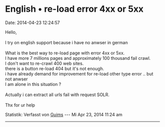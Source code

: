 English • re-load error 4xx or 5xx
==================================

Date: 2014-04-23 12:24:57

Hello,\
\
I try on english support because i have no anwser in german\
\
What is the best way to re-load page with error 4xx or 5xx.\
I have more 7 millions pages and approximately 100 thousand fail crawl.\
I don\'t want to re-crawl 400 web sites.\
there is a button re-load 404 but it\'s not enough.\
i have already demand for improvement for re-load other type error ..
but not anwser\
I am alone in this situation ?\
\
Actually i can extract all urls fail with request SOLR.\
\
Thx for ur help

Statistik: Verfasst von
[Guims](http://forum.yacy-websuche.de/memberlist.php?mode=viewprofile&u=8995)
--- Mi Apr 23, 2014 11:24 am

------------------------------------------------------------------------
